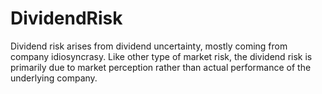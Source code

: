 # DividendRisk
Dividend risk arises from dividend uncertainty, mostly coming from company idiosyncrasy. Like other type of market risk, the dividend risk is primarily due to market perception rather than actual performance of the underlying company. 
